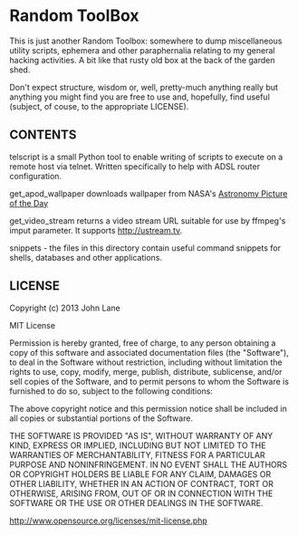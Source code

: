 Random ToolBox
==============

This is just another Random Toolbox: somewhere to dump miscellaneous 
utility scripts, ephemera and other paraphernalia relating to my
general hacking activities. A bit like that rusty old box at the
back of the garden shed.

Don't expect structure, wisdom or, well, pretty-much anything really
but anything you might find you are free to use and, hopefully, find
useful (subject, of couse, to the appropriate LICENSE).

CONTENTS
--------

telscript is a small Python tool to enable writing of scripts to 
execute on a remote host via telnet. Written specifically to help
with ADSL router configuration.

get_apod_wallpaper downloads wallpaper from NASA's [Astronomy Picture
of the Day](http://apod.nasa.gov/apod/astropix.htm)

get_video_stream returns a video stream URL suitable for use by ffmpeg's
imput parameter. It supports http://ustream.tv.

snippets - the files in this directory contain useful command snippets
for shells, databases and other applications.


LICENSE
-------

Copyright (c) 2013 John Lane

MIT License

Permission is hereby granted, free of charge, to any person obtaining
a copy of this software and associated documentation files (the
"Software"), to deal in the Software without restriction, including
without limitation the rights to use, copy, modify, merge, publish,
distribute, sublicense, and/or sell copies of the Software, and to
permit persons to whom the Software is furnished to do so, subject to
the following conditions:

The above copyright notice and this permission notice shall be
included in all copies or substantial portions of the Software.

THE SOFTWARE IS PROVIDED "AS IS", WITHOUT WARRANTY OF ANY KIND,
EXPRESS OR IMPLIED, INCLUDING BUT NOT LIMITED TO THE WARRANTIES OF
MERCHANTABILITY, FITNESS FOR A PARTICULAR PURPOSE AND
NONINFRINGEMENT. IN NO EVENT SHALL THE AUTHORS OR COPYRIGHT HOLDERS BE
LIABLE FOR ANY CLAIM, DAMAGES OR OTHER LIABILITY, WHETHER IN AN ACTION
OF CONTRACT, TORT OR OTHERWISE, ARISING FROM, OUT OF OR IN CONNECTION
WITH THE SOFTWARE OR THE USE OR OTHER DEALINGS IN THE SOFTWARE.

http://www.opensource.org/licenses/mit-license.php


